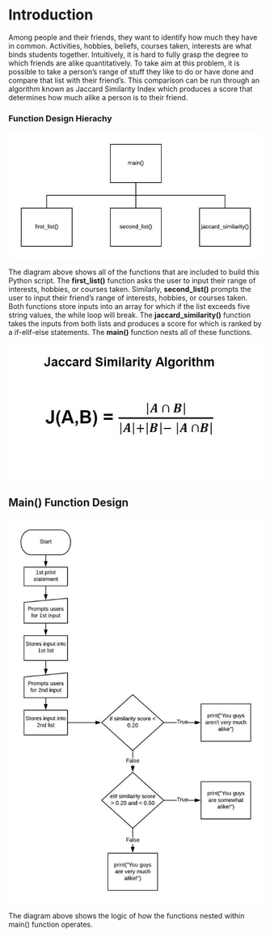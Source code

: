 # Introduction
Among people and their friends, they want to identify how much they have in common. Activities, hobbies, beliefs, courses taken, interests are what binds students together. Intuitively, it is hard to fully grasp the degree to which friends are alike quantitatively. To take aim at this problem, it is possible to take a person’s range of stuff they like to do or have done and compare that list with their friend’s. This comparison can be run through an algorithm known as Jaccard Similarity Index which produces a score that determines how much alike a person is to their friend. 

### Function Design Hierachy
![](static/functiondesign.jpeg)

The diagram above shows all of the functions that are included to build this Python script. The **first_list()** function asks the user to input their range of interests, hobbies, or courses taken. Similarly, **second_list()** prompts the user to input their friend’s range of interests, hobbies, or courses taken. Both functions store inputs into an array for which if the list exceeds five string values, the while loop will break. The **jaccard_similarity()** function takes the inputs from both lists and produces a score for which is ranked by a if-elif-else statements. The **main()** function nests all of these functions. 

![](static/jaccarddiagram.JPG)



## Main() Function Design 
![](static/maindesign.jpeg)

The diagram above shows the logic of how the functions nested within main() function operates.  

